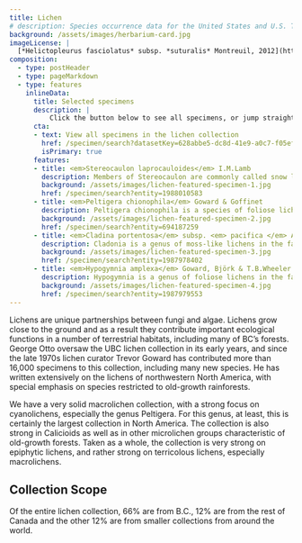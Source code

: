 ```yaml
---
title: Lichen
# description: Species occurrence data for the United States and U.S. Territories.
background: /assets/images/herbarium-card.jpg
imageLicense: |
  [*Helictopleurus fasciolatus* subsp. *suturalis* Montreuil, 2012](https://beaty-biodiversity-museum.hp.gbif-staging.org/specimen/search?entity=694187259) Collected in Madagascar, Antoine Mantilleri licensed under [CC-BY-4.0](http://creativecommons.org/licenses/by-nc-nd/4.0)
composition:
  - type: postHeader
  - type: pageMarkdown
  - type: features
    inlineData:
      title: Selected specimens
      description: |
          Click the button below to see all specimens, or jump straight to some of our favourites by clicking on one of the cards.  
      cta:
      - text: View all specimens in the lichen collection
        href: /specimen/search?datasetKey=628abbe5-dc8d-41e9-a0c7-f05efe282649
        isPrimary: true
      features: 
      - title: <em>Stereocaulon laprocauloides</em> I.M.Lamb
        description: Members of Stereocaulon are commonly called snow lichens.
        background: /assets/images/lichen-featured-specimen-1.jpg 
        href: /specimen/search?entity=1988010583
      - title: <em>Peltigera chionophila</em> Goward & Goffinet
        description: Peltigera chionophila is a species of foliose lichen in the family Peltigeraceae. It was first formally described in 2000 by Canadian lichenologist Trevor Goward and Belgian lichenologist Bernard Goffinet.
        background: /assets/images/lichen-featured-specimen-2.jpg
        href: /specimen/search?entity=694187259
      - title: <em>Cladina portentosa</em> subsp. <em> pacifica </em> Ahti
        description: Cladonia is a genus of moss-like lichens in the family Cladoniaceae. They are the primary food source for reindeer/caribou. Cladonia species are of economic importance to reindeer-herders, such as the Sami in Scandinavia or the Nenets in Russia. Antibiotic compounds are extracted from some species to create antibiotic cream.
        background: /assets/images/lichen-featured-specimen-3.jpg
        href: /specimen/search?entity=1987978402
      - title: <em>Hypogymnia amplexa</em> Goward, Björk & T.B.Wheeler
        description: Hypogymnia is a genus of foliose lichens in the family Parmeliaceae. They are commonly known as tube lichens, bone lichens, or pillow lichens. Most species lack rhizines that are otherwise common in members of the Parmeliaceae, and have swollen lobes that are usually hollow..
        background: /assets/images/lichen-featured-specimen-4.jpg
        href: /specimen/search?entity=1987979553
---
```


Lichens are unique partnerships between fungi and algae. Lichens grow close to the ground and as a result they contribute important ecological functions in a number of terrestrial habitats, including many of BC’s forests. George Otto oversaw the UBC lichen collection in its early years, and since the late 1970s lichen curator Trevor Goward has contributed more than 16,000 specimens to this collection, including many new species. He has written extensively on the lichens of northwestern North America, with special emphasis on species restricted to old-growth rainforests.

We have a very solid macrolichen collection, with a strong focus on cyanolichens, especially the genus Peltigera. For this genus, at least, this is certainly the largest collection in North America. The collection is also strong in Calicioids as well as in other microlichen groups characteristic of old-growth forests. Taken as a whole, the collection is very strong on epiphytic lichens, and rather strong on terricolous lichens, especially macrolichens.

## Collection Scope
Of the entire lichen collection, 66% are from B.C., 12% are from the rest of Canada and the other 12% are from smaller collections from around the world.

